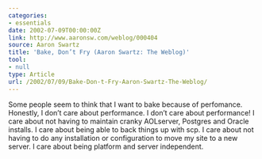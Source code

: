 ```yaml
---
categories:
- essentials
date: 2002-07-09T00:00:00Z
link: http://www.aaronsw.com/weblog/000404
source: Aaron Swartz
title: 'Bake, Don’t Fry (Aaron Swartz: The Weblog)'
tool:
- null
type: Article
url: /2002/07/09/Bake-Don-t-Fry-Aaron-Swartz-The-Weblog/
---
```


Some people seem to think that I want to bake because of perfomance. Honestly, I don’t care about performance. I don’t care about performance! I care about not having to maintain cranky AOLserver, Postgres and Oracle installs. I care about being able to back things up with scp. I care about not having to do any installation or configuration to move my site to a new server. I care about being platform and server independent.





